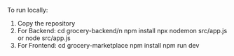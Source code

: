 To run locally:
1. Copy the repository
2. For Backend:
       cd grocery-backend/n
       npm install
       npx nodemon src/app.js or node src/app.js
3. For Frontend:
       cd grocery-marketplace
       npm install
       npm run dev
